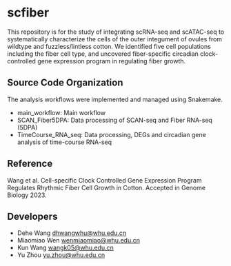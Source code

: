 # scfiber

This repository is for the study of integrating scRNA-seq and scATAC-seq to systematically characterize the cells of the outer integument of ovules from wildtype and fuzzless/lintless cotton. We identified five cell populations including the fiber cell type, and uncovered fiber-specific circadian clock-controlled gene expression program in regulating fiber growth.

## Source Code Organization

The analysis workflows were implemented and managed using Snakemake.

- main_workflow: Main workflow
- SCAN_Fiber5DPA: Data processing of SCAN-seq and Fiber RNA-seq (5DPA)
- TimeCourse_RNA_seq: Data processing, DEGs and circadian gene analysis of time-course RNA-seq

## Reference

Wang et al. Cell-specific Clock Controlled Gene Expression Program Regulates Rhythmic Fiber Cell Growth in Cotton. Accepted in Genome Biology 2023.

## Developers

* Dehe Wang <dhwangwhu@whu.edu.cn>
* Miaomiao Wen <wenmiaomiao@whu.edu.cn>
* Kun Wang <wangk05@whu.edu.cn>
* Yu Zhou <yu.zhou@whu.edu.cn>
